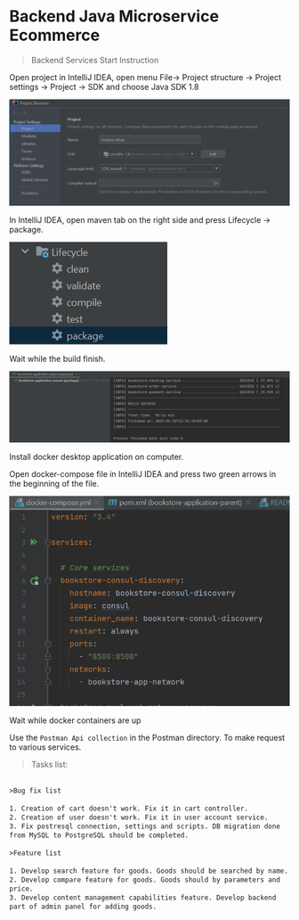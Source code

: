 # Backend Java Microservice Ecommerce

>Backend Services Start Instruction


Open project in IntelliJ IDEA, open menu File-> Project structure -> Project settings -> Project -> SDK  and choose Java SDK 1.8

![img_3.png](img_3.png)

In IntelliJ IDEA, open maven tab on the right side and press Lifecycle -> package.

![img.png](img.png)

Wait while the build finish.

![img_1.png](img_1.png)

Install docker desktop application on computer.

Open docker-compose file in IntelliJ IDEA and press two green arrows in the beginning of the file.

![img_2.png](img_2.png)

Wait while docker containers are up 

Use the `Postman Api collection` in the Postman directory. To make request to various services.

>Tasks list:

```

>Bug fix list

1. Сreation of cart doesn't work. Fix it in cart controller.
2. Creation of user doesn't work. Fix it in user account service.
3. Fix postresql connection, settings and scripts. DB migration done from MySQL to PostgreSQL should be completed.

>Feature list

1. Develop search feature for goods. Goods should be searched by name.
2. Develop compare feature for goods. Goods should by parameters and price.
3. Develop content management capabilities feature. Develop backend part of admin panel for adding goods.